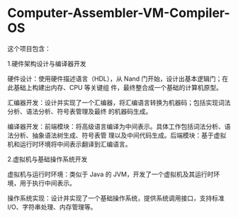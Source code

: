 # Computer-Assembler-VM-Compiler-OS
这个项目包含：

1.硬件架构设计与编译器开发

硬件设计：使用硬件描述语言（HDL），从 Nand 门开始，设计出基本逻辑门；在此基础上构建出内存、CPU 等关键组
件，最终整合成一个基础的计算机原型。

汇编器开发：设计并实现了一个汇编器，将汇编语言转换为机器码；包括实现词法分析、语法分析、符号表管理及最终
的机器码生成。

编译器开发：前端模块：将高级语言编译为中间表示。具体工作包括词法分析、语法分析、抽象语法树生成、符号表管
理以及中间代码生成。后端模块：基于虚拟机和运行时环境将中间表示翻译到汇编语言。

2.虚拟机与基础操作系统开发

虚拟机与运行时环境：类似于 Java 的 JVM，开发了一个虚拟机及其运行时环境，用于执行中间表示。

操作系统实现：设计并实现了一个基础操作系统，提供系统调用接口，支持标准 I/O、字符串处理、内存管理等。
